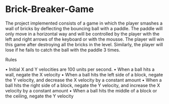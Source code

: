 # Brick-Breaker-Game
The project implemented consists of a game in which the player smashes a wall of bricks by deflecting the bouncing ball with a paddle. The paddle will only move in a horizontal way and will be controlled by the player with the left and right arrows of the keyboard or with the mousse. The player will win this game after destroying all the bricks in the level. Similarly, the player will lose if he fails to catch the ball with the paddle 3 times.

Rules

•	Initial X and Y velocities are 100 units per second.
•	When a ball hits a wall, negate the X velocity
•	When a ball hits the left side of a block, negate the Y velocity, and decrease the X velocity by a constant amount
•	When a ball hits the right side of a block, negate the Y velocity, and increase the X velocity by a constant amount
•	When a ball hits the middle of a block or the ceiling, negate the Y velocity
